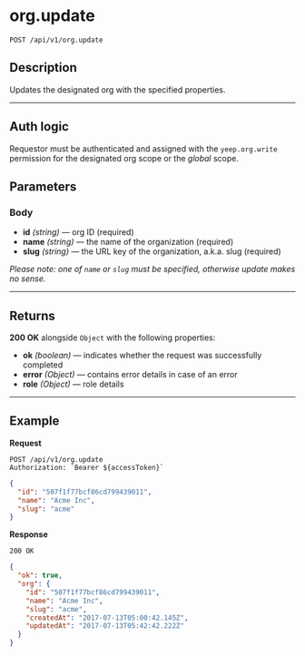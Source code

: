 # org.update

`POST /api/v1/org.update`

## Description

Updates the designated org with the specified properties.

---

## Auth logic

Requestor must be authenticated and assigned with the `yeep.org.write` permission for the designated org scope or the _global_ scope.

## Parameters

### Body

- **id** _(string)_ — org ID (required)
- **name** _(string)_ — the name of the organization (required)
- **slug** _(string)_ — the URL key of the organization, a.k.a. slug (required)

_Please note: one of `name` or `slug` must be specified, otherwise update makes no sense._

---

## Returns

**200 OK** alongside `Object` with the following properties:

- **ok** _(boolean)_ — indicates whether the request was successfully completed
- **error** _(Object)_ — contains error details in case of an error
- **role** _(Object)_ — role details

---

## Example

**Request**

```
POST /api/v1/org.update
Authorization: `Bearer ${accessToken}`
```

```json
{
  "id": "507f1f77bcf86cd799439011",
  "name": "Acme Inc",
  "slug": "acme"
}
```

**Response**

`200 OK`

```json
{
  "ok": true,
  "org": {
    "id": "507f1f77bcf86cd799439011",
    "name": "Acme Inc",
    "slug": "acme",
    "createdAt": "2017-07-13T05:00:42.145Z",
    "updatedAt": "2017-07-13T05:42:42.222Z"
  }
}
```
